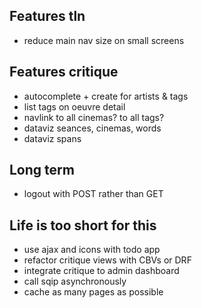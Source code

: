 ## Features tln

- reduce main nav size on small screens


## Features critique

- autocomplete + create for artists & tags
- list tags on oeuvre detail
- navlink to all cinemas? to all tags?
- dataviz seances, cinemas, words
- dataviz spans


## Long term

- logout with POST rather than GET


## Life is too short for this

- use ajax and icons with todo app
- refactor critique views with CBVs or DRF
- integrate critique to admin dashboard
- call sqip asynchronously
- cache as many pages as possible
